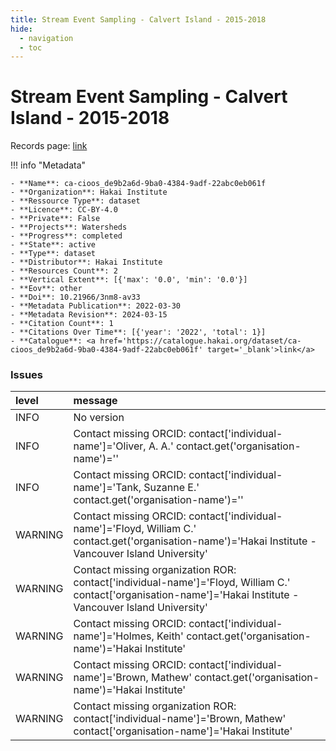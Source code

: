 ```yaml
---
title: Stream Event Sampling - Calvert Island - 2015-2018
hide:
  - navigation
  - toc
---
```


# Stream Event Sampling - Calvert Island - 2015-2018

Records page: <a href='https://catalogue.hakai.org/dataset/ca-cioos_de9b2a6d-9ba0-4384-9adf-22abc0eb061f' target='_blank'>link</a>

<div id='map'></div>

!!! info "Metadata"
    
    - **Name**: ca-cioos_de9b2a6d-9ba0-4384-9adf-22abc0eb061f 
    - **Organization**: Hakai Institute 
    - **Ressource Type**: dataset 
    - **Licence**: CC-BY-4.0 
    - **Private**: False 
    - **Projects**: Watersheds 
    - **Progress**: completed 
    - **State**: active 
    - **Type**: dataset 
    - **Distributor**: Hakai Institute 
    - **Resources Count**: 2 
    - **Vertical Extent**: [{'max': '0.0', 'min': '0.0'}] 
    - **Eov**: other 
    - **Doi**: 10.21966/3nm8-av33 
    - **Metadata Publication**: 2022-03-30 
    - **Metadata Revision**: 2024-03-15 
    - **Citation Count**: 1 
    - **Citations Over Time**: [{'year': '2022', 'total': 1}] 
    - **Catalogue**: <a href='https://catalogue.hakai.org/dataset/ca-cioos_de9b2a6d-9ba0-4384-9adf-22abc0eb061f' target='_blank'>link</a> 

### Issues

| level   | message                                                                                                                                                        |
|:--------|:---------------------------------------------------------------------------------------------------------------------------------------------------------------|
| INFO    | No version                                                                                                                                                     |
| INFO    | Contact missing ORCID: contact['individual-name']='Oliver, A. A.' contact.get('organisation-name')=''                                                          |
| INFO    | Contact missing ORCID: contact['individual-name']='Tank, Suzanne E.' contact.get('organisation-name')=''                                                       |
| WARNING | Contact missing ORCID: contact['individual-name']='Floyd, William C.' contact.get('organisation-name')='Hakai Institute - Vancouver Island University'         |
| WARNING | Contact missing organization ROR:  contact['individual-name']='Floyd, William C.' contact['organisation-name']='Hakai Institute - Vancouver Island University' |
| WARNING | Contact missing ORCID: contact['individual-name']='Holmes, Keith' contact.get('organisation-name')='Hakai Institute'                                           |
| WARNING | Contact missing ORCID: contact['individual-name']='Brown, Mathew' contact.get('organisation-name')='Hakai Institute'                                           |
| WARNING | Contact missing organization ROR:  contact['individual-name']='Brown, Mathew' contact['organisation-name']='Hakai Institute'                                   |

<script>
   document.addEventListener("DOMContentLoaded", function() {
    var map = L.map('map').setView([51.505, -125.09], 5);
    L.tileLayer('https://tile.openstreetmap.org/{z}/{x}/{y}.png', {
        maxZoom: 19,
        attribution: '&copy; <a href="http://www.openstreetmap.org/copyright">OpenStreetMap</a>'
    }).addTo(map);
    var geojsonFeature = {
        "type": "Feature",
        "properties": {
            "name" : "Stream Event Sampling - Calvert Island - 2015-2018"
        },
        "geometry": {'type': 'Polygon', 'coordinates': [[[-128.1438446044922, 51.62526373476129], [-127.9639434814453, 51.62526373476129], [-127.9639434814453, 51.67809055534988], [-128.1438446044922, 51.67809055534988], [-128.1438446044922, 51.62526373476129]]]}
    }
    L.geoJSON(geojsonFeature).addTo(map);
   })
</script>